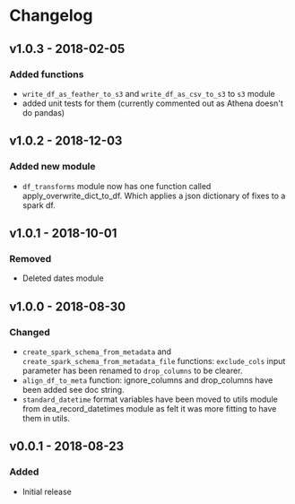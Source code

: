 # Changelog

## v1.0.3 - 2018-02-05

### Added functions

 - `write_df_as_feather_to_s3` and `write_df_as_csv_to_s3` to `s3` module
 - added unit tests for them (currently commented out as Athena doesn't do pandas)

## v1.0.2 - 2018-12-03

### Added new module

- `df_transforms` module now has one function called apply_overwrite_dict_to_df. Which applies a json dictionary of fixes to a spark df.

## v1.0.1 - 2018-10-01

### Removed

- Deleted dates module

## v1.0.0 - 2018-08-30

### Changed

- `create_spark_schema_from_metadata` and `create_spark_schema_from_metadata_file` functions: `exclude_cols` input parameter has been renamed to `drop_columns` to be clearer.
- `align_df_to_meta` function: ignore_columns and drop_columns have been added see doc string.
- `standard_datetime` format variables have been moved to utils module from dea_record_datetimes module as felt it was more fitting to have them in utils. 

## v0.0.1 - 2018-08-23

### Added

- Initial release